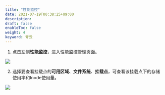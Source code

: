 ```yaml
---
title: "性能监控"
date: 2021-07-19T00:38:25+09:00
description: 
draft: false
enableToc: false
weight: 4
keyword: 青云
---
```


1. 点击左侧**性能监控**，进入性能监控管理页面。

![](../_images/performance_monitoring_1.png)

2. 选择要查看挂载点的**可用区域**、**文件系统**、**挂载点**，可查看该挂载点下的存储使用率和Inode使用量。

![](../_images/performance_monitoring_2.png)

